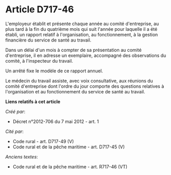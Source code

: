 # Article D717-46

L'employeur établit et présente chaque année au comité d'entreprise, au plus tard à la fin du quatrième mois qui suit l'année
pour laquelle il a été établi, un rapport relatif à l'organisation, au fonctionnement, à la gestion financière du service de
santé au travail.

Dans un délai d'un mois à compter de sa présentation au comité d'entreprise, il en adresse un exemplaire, accompagné des
observations du comité, à l'inspecteur du travail.

Un arrêté fixe le modèle de ce rapport annuel.

Le médecin du travail assiste, avec voix consultative, aux réunions du comité d'entreprise dont l'ordre du jour comporte des
questions relatives à l'organisation et au fonctionnement du service de santé au travail.

**Liens relatifs à cet article**

_Créé par_:

  - Décret n°2012-706 du 7 mai 2012 - art. 1

_Cité par_:

  - Code rural - art. D717-49 (V)
  - Code rural et de la pêche maritime - art. D717-45 (V)

_Anciens textes_:

  - Code rural et de la pêche maritime - art. R717-46 (VT)
